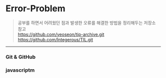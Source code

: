 # Error-Problem
> 공부를 하면서 어려웠던 점과 발생한 오류를 해결한 방법을 정리해두는 저장소   
> 참고    
> https://github.com/yeoseon/tip-archive.git      
> https://github.com/Integerous/TIL.git        

----
### Git & GitHub
### javascriptm 
